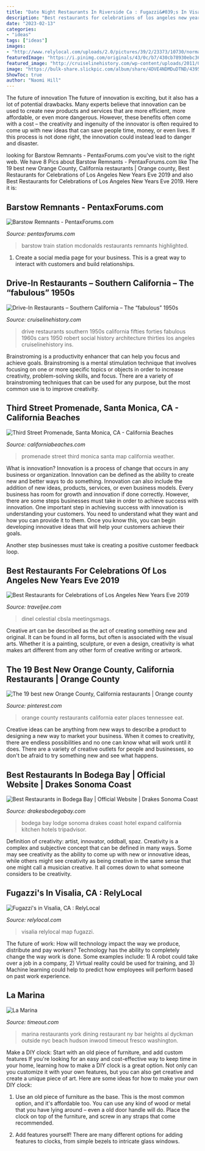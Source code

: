 ```yaml
---
title: "Date Night Restaurants In Riverside Ca : Fugazzi&#039;s In Visalia, Ca : Relylocal"
description: "Best restaurants for celebrations of los angeles new years eve 2019"
date: "2023-02-13"
categories:
- "ideas"
tags: ["ideas"]
images:
- "http://www.relylocal.com/uploads/2.0/pictures/39/2/23373/10730/normal_fugazzis-image1.jpeg"
featuredImage: "https://i.pinimg.com/originals/43/0c/b7/430cb78930ebc3627aa185e8eaa21665.jpg"
featured_image: "http://cruiselinehistory.com/wp-content/uploads/2011/05/LA40s29.jpeg"
image: "https://bulk-share.slickpic.com/album/share/4DVE4NDMDuDTND/4395952.0/org/p/130503-9386BarstowStn.jpg"
ShowToc: true
author: "Naomi Hill"
---
```



The future of innovation
The future of innovation is exciting, but it also has a lot of potential drawbacks. Many experts believe that innovation can be used to create new products and services that are more efficient, more affordable, or even more dangerous. However, these benefits often come with a cost – the creativity and ingenuity of the innovator is often required to come up with new ideas that can save people time, money, or even lives. If this process is not done right, the innovation could instead lead to danger and disaster.

	

		
looking for Barstow Remnants - PentaxForums.com you've visit to the right web. We have 8 Pics about Barstow Remnants - PentaxForums.com like The 19 best new Orange County, California restaurants | Orange county, Best Restaurants for Celebrations of Los Angeles New Years Eve 2019 and also Best Restaurants for Celebrations of Los Angeles New Years Eve 2019. Here it is:
		
    
## Barstow Remnants - PentaxForums.com

<img loading=lazy src="https://bulk-share.slickpic.com/album/share/4DVE4NDMDuDTND/4395952.0/org/p/130503-9386BarstowStn.jpg" onerror="this.onerror=null;this.src='https://tse2.mm.bing.net/th?id=OIP.MB00uu5RrUKYGl49E7IajQHaE5&amp;pid=15.1';" alt="Barstow Remnants - PentaxForums.com">

_Source: pentaxforums.com_

>barstow train station mcdonalds restaurants remnants highlighted. 

	

1. Create a social media page for your business. This is a great way to interact with customers and build relationships.

    
## Drive-In Restaurants – Southern California – The “fabulous” 1950s

<img loading=lazy src="http://cruiselinehistory.com/wp-content/uploads/2011/05/LA40s29.jpeg" onerror="this.onerror=null;this.src='https://tse4.mm.bing.net/th?id=OIP.PCNvGV5JeZALfzdPYXEFTgHaF4&amp;pid=15.1';" alt="Drive-In Restaurants – Southern California – The “fabulous” 1950s">

_Source: cruiselinehistory.com_

>drive restaurants southern 1950s california fifties forties fabulous 1960s cars 1950 robert social history architecture thirties los angeles cruiselinehistory ins. 

	

Brainstroming is a productivity enhancer that can help you focus and achieve goals. Brainstroming is a mental stimulation technique that involves focusing on one or more specific topics or objects in order to increase creativity, problem-solving skills, and focus. There are a variety of brainstroming techniques that can be used for any purpose, but the most common use is to improve creativity.

    
## Third Street Promenade, Santa Monica, CA - California Beaches

<img loading=lazy src="https://www.californiabeaches.com/wp-content/uploads/2016/06/148034_l.jpg" onerror="this.onerror=null;this.src='https://tse4.mm.bing.net/th?id=OIP.sMNrhCE0SeWNu-wWR2FbYAHaFb&amp;pid=15.1';" alt="Third Street Promenade, Santa Monica, CA - California Beaches">

_Source: californiabeaches.com_

>promenade street third monica santa map california weather. 

	

What is innovation?
Innovation is a process of change that occurs in any business or organization. Innovation can be defined as the ability to create new and better ways to do something. Innovation can also include the addition of new ideas, products, services, or even business models. Every business has room for growth and innovation if done correctly. However, there are some steps businesses must take in order to achieve success with innovation.
One important step in achieving success with innovation is understanding your customers. You need to understand what they want and how you can provide it to them. Once you know this, you can begin developing innovative ideas that will help your customers achieve their goals.

Another step businesses must take is creating a positive customer feedback loop.

    
## Best Restaurants For Celebrations Of Los Angeles New Years Eve 2019

<img loading=lazy src="https://traveljee.com/wp-content/uploads/2016/07/best_restaurants_los_angeles_new_years_eve1-1.jpg" onerror="this.onerror=null;this.src='https://tse2.mm.bing.net/th?id=OIP.DUZspKgnNoETydxNfTGJcgHaE8&amp;pid=15.1';" alt="Best Restaurants for Celebrations of Los Angeles New Years Eve 2019">

_Source: traveljee.com_

>dinel celestial cbsla meetingsmags. 

	

Creative art can be described as the act of creating something new and original. It can be found in all forms, but often is associated with the visual arts. Whether it is a painting, sculpture, or even a design, creativity is what makes art different from any other form of creative writing or artwork.

    
## The 19 Best New Orange County, California Restaurants | Orange County

<img loading=lazy src="https://i.pinimg.com/originals/43/0c/b7/430cb78930ebc3627aa185e8eaa21665.jpg" onerror="this.onerror=null;this.src='https://tse1.mm.bing.net/th?id=OIP.3R7DafeSUElO3LyY-pao3AHaFj&amp;pid=15.1';" alt="The 19 best new Orange County, California restaurants | Orange county">

_Source: pinterest.com_

>orange county restaurants california eater places tennessee eat. 

	

Creative ideas can be anything from new ways to describe a product to designing a new way to market your business. When it comes to creativity, there are endless possibilities and no one can know what will work until it does. There are a variety of creative outlets for people and businesses, so don't be afraid to try something new and see what happens.

    
## Best Restaurants In Bodega Bay | Official Website | Drakes Sonoma Coast

<img loading=lazy src="https://2486634c787a971a3554-d983ce57e4c84901daded0f67d5a004f.ssl.cf1.rackcdn.com/drakes-sonoma-coast-kitchen/media/BBH_DrakesGallery-15-59382cfe03fa2.jpg" onerror="this.onerror=null;this.src='https://tse3.mm.bing.net/th?id=OIP.4-UC0lic3AduVOurryF6owHaE8&amp;pid=15.1';" alt="Best Restaurants in Bodega Bay | Official Website | Drakes Sonoma Coast">

_Source: drakesbodegabay.com_

>bodega bay lodge sonoma drakes coast hotel expand california kitchen hotels tripadvisor. 

	

Definition of creativity: artist, innovator, oddball, spaz.
Creativity is a complex and subjective concept that can be defined in many ways. Some may see creativity as the ability to come up with new or innovative ideas, while others might see creativity as being creative in the same sense that one might call a musician creative. It all comes down to what someone considers to be creativity.

    
## Fugazzi&#039;s In Visalia, CA : RelyLocal

<img loading=lazy src="http://www.relylocal.com/uploads/2.0/pictures/39/2/23373/10730/normal_fugazzis-image1.jpeg" onerror="this.onerror=null;this.src='https://tse4.mm.bing.net/th?id=OIP.82Pe_OcDw3gIxGJeGU_g8gHaE8&amp;pid=15.1';" alt="Fugazzi&#039;s in Visalia, CA : RelyLocal">

_Source: relylocal.com_

>visalia relylocal map fugazzi. 

	

The future of work: How will technology impact the way we produce, distribute and pay workers?
Technology has the ability to completely change the way work is done. Some examples include: 1) A robot could take over a job in a company, 2) Virtual reality could be used for training, and 3) Machine learning could help to predict how employees will perform based on past work experience.

    
## La Marina

<img loading=lazy src="http://media.timeout.com/images/resizeBestFit/100498337/660/370/image.jpg" onerror="this.onerror=null;this.src='https://tse1.mm.bing.net/th?id=OIP.q_7YeiHNCSXK8cwY637T9wHaEK&amp;pid=15.1';" alt="La Marina">

_Source: timeout.com_

>marina restaurants york dining restaurant ny bar heights al dyckman outside nyc beach hudson inwood timeout fresco washington. 

	

Make a DIY clock: Start with an old piece of furniture, and add custom features
If you're looking for an easy and cost-effective way to keep time in your home, learning how to make a DIY clock is a great option. Not only can you customize it with your own features, but you can also get creative and create a unique piece of art. Here are some ideas for how to make your own DIY clock:
1. Use an old piece of furniture as the base. This is the most common option, and it's affordable too. You can use any kind of wood or metal that you have lying around – even a old door handle will do. Place the clock on top of the furniture, and screw in any straps that come recommended.

2. Add features yourself! There are many different options for adding features to clocks, from simple bezels to intricate glass windows.

